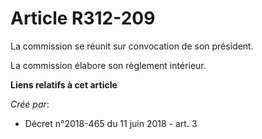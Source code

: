 # Article R312-209

La commission se réunit sur convocation de son président.

La commission élabore son règlement intérieur.

**Liens relatifs à cet article**

_Créé par_:

  - Décret n°2018-465 du 11 juin 2018 - art. 3
